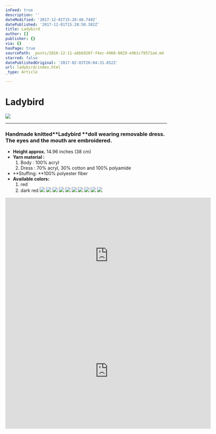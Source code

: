 ```yaml
---
inFeed: true
description: ''
dateModified: '2017-12-01T15:28:48.749Z'
datePublished: '2017-12-01T15:28:50.382Z'
title: Ladybird
author: []
publisher: {}
via: {}
hasPage: true
sourcePath: _posts/2016-12-11-abbb9207-f4ec-4968-8029-e9b1c79571a4.md
starred: false
datePublishedOriginal: '2017-02-03T20:04:31.652Z'
url: ladybird/index.html
_type: Article

---
```

# **Ladybird**
![](https://the-grid-user-content.s3-us-west-2.amazonaws.com/f52ef38e-3b05-456c-9e03-78ce08783bb6.jpg)

---

### Handmade knitted**Ladybird **doll wearing removable dress. The eyes and the mouth are embroidered.

* **Height approx.** 14.96 inches (38 cm)
* **Yarn material :**
  1. Body : 100% acryl
  2. Dress : 70% acryl, 30% cotton and 100% polyamide
* **Stuffing: **100% polyester fiber
* **Available colors:**
  1. red
  2. dark red
![](https://the-grid-user-content.s3-us-west-2.amazonaws.com/e2822139-2659-4fd5-8746-ef8067739385.jpg)
![](https://the-grid-user-content.s3-us-west-2.amazonaws.com/ac1bc624-2a98-49b5-be23-5d3f8f04bb31.jpg)
![](https://the-grid-user-content.s3-us-west-2.amazonaws.com/edac5092-4fc9-4a58-baaf-508ac0554b2f.jpg)
![](https://the-grid-user-content.s3-us-west-2.amazonaws.com/3f2a6de9-46bd-41cb-8285-f36d8f96127b.jpg)
![](https://the-grid-user-content.s3-us-west-2.amazonaws.com/49cdb512-2235-4155-92ce-fb62ef3f09e4.jpg)
![](https://the-grid-user-content.s3-us-west-2.amazonaws.com/01029748-eb48-44c5-8897-6d69d5537ed7.jpg)
![](https://the-grid-user-content.s3-us-west-2.amazonaws.com/49f79113-9aa4-4445-90ee-b1b1bf35ca98.jpg)
![](https://the-grid-user-content.s3-us-west-2.amazonaws.com/ca30c7f7-f9f9-46a2-82a6-d161d213c01d.jpg)
![](https://the-grid-user-content.s3-us-west-2.amazonaws.com/3aa95bc5-c7db-4496-a26a-641ee49a8dc8.jpg)
![](https://the-grid-user-content.s3-us-west-2.amazonaws.com/30dce610-a0d0-4248-a835-4bb951aa98c2.jpg)

<iframe src="https://cdn.embedly.com/widgets/media.html?src=https%3A%2F%2Fwww.youtube.com%2Fembed%2Fe-FCVldDhQI%3Ffeature%3Doembed&amp;url=http%3A%2F%2Fwww.youtube.com%2Fwatch%3Fv%3De-FCVldDhQI&amp;image=https%3A%2F%2Fi.ytimg.com%2Fvi%2Fe-FCVldDhQI%2Fhqdefault.jpg&amp;key=a715cf41cc93453ca338d350cd26f87b&amp;type=text%2Fhtml&amp;schema=youtube" width="640" height="360" scrolling="no" frameborder="0" allowfullscreen="" style=""></iframe>

<iframe src="https://cdn.embedly.com/widgets/media.html?src=https%3A%2F%2Fwww.youtube.com%2Fembed%2Fc-Z6xRexbIU%3Ffeature%3Doembed&amp;url=http%3A%2F%2Fwww.youtube.com%2Fwatch%3Fv%3Dc-Z6xRexbIU&amp;image=https%3A%2F%2Fi.ytimg.com%2Fvi%2Fc-Z6xRexbIU%2Fhqdefault.jpg&amp;key=a715cf41cc93453ca338d350cd26f87b&amp;type=text%2Fhtml&amp;schema=youtube" width="640" height="360" scrolling="no" frameborder="0" allowfullscreen="" style=""></iframe>